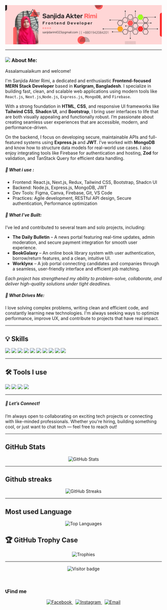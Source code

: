 
<img src="./sanjidarimi.png" />

---

### <img src="https://media.giphy.com/media/WUlplcMpOCEmTGBtBW/giphy.gif" width="40"> **About Me:**

Assalamualaikum and welcome!

I'm Sanjida Akter Rimi,  a dedicated and enthusiastic **Frontend-focused MERN Stack Developer** based in **Kurigram, Bangladesh**. I specialize in building fast, clean, and scalable web applications using modern tools like `React.js`, `Next.js`,`Node.js`, `Express.js`, `MongoDB`, and `Firebase`.

With a strong foundation in **HTML**, **CSS**, and responsive UI frameworks like **Tailwind CSS**, **Shadcn UI**, and **Bootstrap**, I bring user interfaces to life that are both visually appealing and functionally robust. I’m passionate about creating seamless user experiences that are accessible, modern, and performance-driven.

On the backend, I focus on developing secure, maintainable APIs and full-featured systems using **Express.js** and **JWT**. I’ve worked with **MongoDB** and know how to structure data models for real-world use cases. I also enjoy integrating tools like Firebase for authentication and hosting, **Zod** for validation, and TanStack Query for efficient data handling.

##### 🔧 What i use :

- Frontend: React.js, Next.js, Redux, Tailwind CSS, Bootstrap, Shadcn UI  
- Backend: Node.js, Express.js, MongoDB, JWT  
- Dev Tools: Figma, Canva, Firebase, Git, VS Code  
- Practices: Agile development, RESTful API design, Secure authentication, Performance optimization

##### 🚀 What I’ve Built:

I’ve led and contributed to several team and solo projects, including:

- **The Daily Bulletin** – A news portal featuring real-time updates, admin moderation, and secure payment integration for smooth user experience.  
- **BookGalaxy** – An online book library system with user authentication, borrow/return features, and a clean, intuitive UI.  
- **Worklynx** – A job portal connecting candidates and companies through a seamless, user-friendly interface and efficient job matching.

*Each project has strengthened my ability to problem-solve, collaborate, and deliver high-quality solutions under tight deadlines.*

##### 💬 What Drives Me:

I love solving complex problems, writing clean and efficient code, and constantly learning new technologies. I'm always seeking ways to optimize performance, improve UX, and contribute to projects that have real impact.

---  
## 💡 Skills

<p align="center m-5">
 <img src="https://github.com/mir-hussain/mir-hussain/blob/main/images/icons/HTML.png"/>
 <img src="https://github.com/mir-hussain/mir-hussain/blob/main/images/icons/css.png"/>
 <img src="https://github.com/mir-hussain/mir-hussain/blob/main/images/icons/JavaScript.png"/>
 <img src="https://github.com/mir-hussain/mir-hussain/blob/main/images/icons/react.png"/>
 <img src="https://github.com/mir-hussain/mir-hussain/blob/main/images/icons/tailwind.png"/>
 <img src="https://github.com/mir-hussain/mir-hussain/blob/main/images/icons/Bootsrap.png"/>
 <img src="https://github.com/mir-hussain/mir-hussain/blob/main/images/icons/firebase.png"/>
 <img src="https://github.com/mir-hussain/mir-hussain/blob/main/images/icons/node.png"/>
 <img src="https://github.com/mir-hussain/mir-hussain/blob/main/images/icons/express.png"/>
 <img src="https://github.com/mir-hussain/mir-hussain/blob/main/images/icons/mongo.png"/>
</p>

---

## 🛠 Tools I use 

<p align="left">
  <img src="https://img.shields.io/badge/Git-F05032?style=for-the-badge&logo=git&logoColor=white"/>
  <img src="https://img.shields.io/badge/GitHub-181717?style=for-the-badge&logo=github&logoColor=white"/>
  <img src="https://img.shields.io/badge/VS_Code-007ACC?style=for-the-badge&logo=visual-studio-code&logoColor=white"/>
  <img src="https://img.shields.io/badge/Figma-F24E1E?style=for-the-badge&logo=figma&logoColor=white"/>
</p>

---

##### 🤝 Let’s Connect!

I’m always open to collaborating on exciting tech projects or connecting with like-minded professionals. Whether you're hiring, building something cool, or just want to chat tech — feel free to reach out!



---

## GitHub Stats

<p align="center">
  <img src="https://github-readme-stats.vercel.app/api?username=sanjidaRimi023&show_icons=true&theme=tokyonight" alt="GitHub Stats" />
  <br/>
</p>


---

##  Github streaks 

 <p align="center">
  <img src="https://github-readme-streak-stats.herokuapp.com/?user=sanjidaRimi023&theme=tokyonight" alt="GitHub Streaks"/>
</p>

--- 

##  Most used Language 


<p align="center">
  <img src="https://github-readme-stats.vercel.app/api/top-langs/?username=sanjidaRimi023&layout=compact&theme=tokyonight&hide_title=true&count_private=true&langs_count=10" alt="Top Languages" width="500"/>
</p>


## 🏆 GitHub Trophy Case

<p align="center">
  <img src="https://github-profile-trophy.vercel.app/?username=sanjidaRimi023&theme=monokai&row=1&column=6" alt="Trophies" />
</p>

---


<p align="center">
  <img src="https://visitor-badge.laobi.icu/badge?page_id=sanjidaRimi023.sanjidaRimi023" alt="Visitor badge"/>
</p>


<br/>

### 📞Find me


<p align="center">
 <a href="https://www.facebook.com/profile.php?id=61554696036982" target="_blank" title="Facebook">
    <img src="https://img.icons8.com/fluency/48/facebook-new.png" alt="Facebook"/>
  </a>
  &nbsp;
  <a href="https://www.instagram.com/sanjidaa_rimii/" target="_blank" title="Instagram">
    <img src="https://img.icons8.com/fluency/48/instagram-new.png" alt="Instagram"/>
  </a>
  &nbsp;
  <a href="mailto:sanjidarimi023@gmail.com" title="Email">
    <img src="https://img.icons8.com/fluency/48/gmail-new.png" alt="Email"/>
  </a>
</p>
